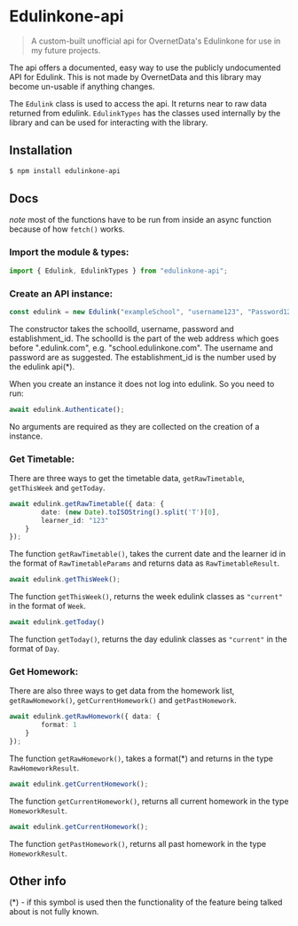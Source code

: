 # Edulinkone-api

> A custom-built unofficial api for OvernetData's Edulinkone for use in my future projects.

The api offers a documented, easy way to use the publicly undocumented API for Edulink. This is not made by OvernetData
and this library may become un-usable if anything changes.

The `Edulink` class is used to access the api. It returns near to raw data returned from edulink.
`EdulinkTypes` has the classes used internally by the library and can be used for interacting with the library.

## Installation

```bash
$ npm install edulinkone-api 
```

## Docs

*note* most of the functions have to be run from inside an async function because of how `fetch()` works.

### Import the module & types:
```ts
import { Edulink, EdulinkTypes } from "edulinkone-api";
```

### Create an API instance:
```ts
const edulink = new Edulink("exampleSchool", "username123", "Password123", 1);
```
The constructor takes the schoolId, username, password and establishment_id.
The schoolId is the part of the web address which goes before ".edulink.com", e.g. "school.edulinkone.com".
The username and password are as suggested.
The establishment_id is the number used by the edulink api(*).

When you create an instance it does not log into edulink. So you need to run:
```ts
await edulink.Authenticate();
```
No arguments are required as they are collected on the creation of a instance.


### Get Timetable:
There are three ways to get the timetable data, `getRawTimetable`, `getThisWeek` and `getToday`.

```ts
await edulink.getRawTimetable({ data: {
	    date: (new Date).toISOString().split('T')[0],
        learner_id: "123"
    } 
});
```
The function `getRawTimetable()`, takes the current date and the learner id in the format of `RawTimetableParams` and 
returns data as `RawTimetableResult`.

```ts
await edulink.getThisWeek();
```
The function `getThisWeek()`, returns the week edulink classes as `"current"` in the format of `Week`.

```ts
await edulink.getToday()
```
The function `getToday()`, returns the day edulink classes as `"current"` in the format of `Day`.

### Get Homework:
There are also three ways to get data from the homework list, `getRawHomework()`, `getCurrentHomework()` and 
`getPastHomework`.

```ts
await edulink.getRawHomework({ data: {
	    format: 1
    } 
});
```
The function `getRawHomework()`, takes a format(*) and returns in the type `RawHomeworkResult`.

```ts
await edulink.getCurrentHomework();
```
The function `getCurrentHomework()`, returns all current homework in the type `HomeworkResult`.

```ts
await edulink.getCurrentHomework();
```
The function `getPastHomework()`, returns all past homework in the type `HomeworkResult`.

## Other info
(*) - if this symbol is used then the functionality of the feature being talked about is not fully known.
